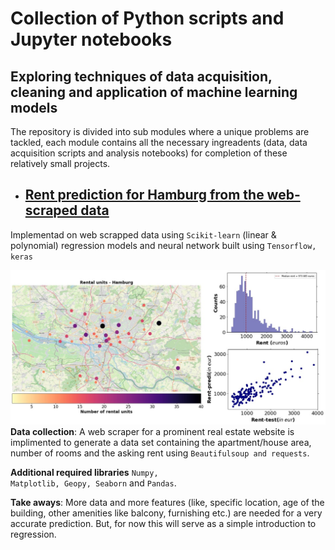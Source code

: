 # Collection of Python scripts and Jupyter notebooks 
## Exploring techniques of data acquisition, cleaning and application of machine learning models
The repository is divided into sub modules where a unique problems are tackled, each module contains all the necessary ingreadents (data, data acquisition scripts and analysis notebooks) for completion of these relatively small projects. 

- ## [Rent prediction for Hamburg from the web-scraped data](https://github.com/meghanad-kayanattil/Data_Science_Python_notebooks/tree/main/Rent%20prediction%20wt%20linear%20regression-Hamburg-2022-July)

Implementad on web scrapped data using <code>Scikit-learn</code> (linear & polynomial) regression models and neural network built using <code>Tensorflow, keras </code> 

![summary_rent](https://github.com/meghanad-kayanattil/Data_Science_Python_notebooks/blob/main/Rent%20prediction%20wt%20linear%20regression-Hamburg-2022-July/Figures/Summary.jpg)
  **Data collection**: A web scraper for a prominent real estate website is implimented to generate a data set containing the apartment/house area, number of rooms and the     asking rent using <code>Beautifulsoup and requests</code>. 
  
  **Additional required libraries**  <code>Numpy, Matplotlib, Geopy, Seaborn</code> and <code>Pandas</code>.
  
  **Take aways**: More data and more features (like, specific location, age of the building, other amenities like balcony, furnishing etc.) are needed for a very accurate     prediction. But, for now this will serve as a simple introduction to regression. 
